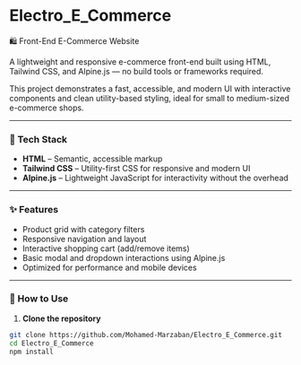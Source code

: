 # Electro_E_Commerce  
🛍️ Front-End E-Commerce Website

A lightweight and responsive e-commerce front-end built using HTML, Tailwind CSS, and Alpine.js — no build tools or frameworks required.

This project demonstrates a fast, accessible, and modern UI with interactive components and clean utility-based styling, ideal for small to medium-sized e-commerce shops.

---

### 🔧 Tech Stack

- **HTML** – Semantic, accessible markup  
- **Tailwind CSS** – Utility-first CSS for responsive and modern UI  
- **Alpine.js** – Lightweight JavaScript for interactivity without the overhead  

---

### ✨ Features

- Product grid with category filters  
- Responsive navigation and layout  
- Interactive shopping cart (add/remove items)  
- Basic modal and dropdown interactions using Alpine.js  
- Optimized for performance and mobile devices  

---

### 🚀 How to Use

1. **Clone the repository**

```bash
git clone https://github.com/Mohamed-Marzaban/Electro_E_Commerce.git
cd Electro_E_Commerce
npm install

